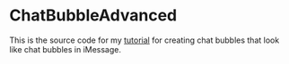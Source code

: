 # ChatBubbleAdvanced

This is the source code for my [tutorial](https://medium.com/@dima_nikolaev/creating-a-chat-bubble-which-looks-like-a-chat-bubble-in-imessage-the-advanced-way-2d7497d600ba) for creating chat bubbles that look like chat bubbles in iMessage.